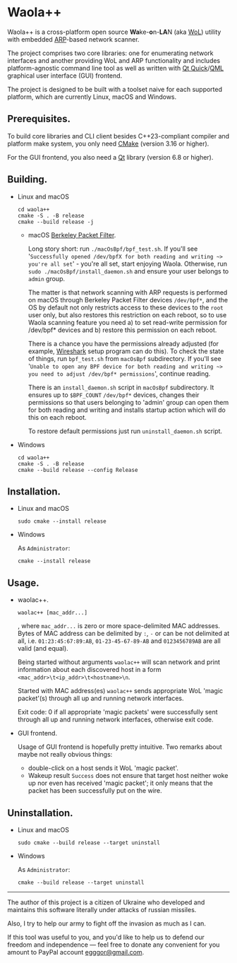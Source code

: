 # Waola++
Waola++ is a cross-platform open source **Wa**ke-**o**n-**LA**N (aka [WoL](https://en.wikipedia.org/wiki/Wake-on-LAN)) utility with embedded [ARP](https://en.wikipedia.org/wiki/Address_Resolution_Protocol)-based network scanner.

The project comprises two core libraries: one for enumerating network interfaces and another providing WoL and ARP functionality and includes platform-agnostic command line tool as well as written with [Qt Quick](https://en.wikipedia.org/wiki/Qt_Quick)/[QML](https://en.wikipedia.org/wiki/QML) graphical user interface (GUI) frontend.

The project is designed to be built with a toolset naive for each supported platform, which are currently Linux, macOS and Windows.

## Prerequisites.
To build core libraries and CLI client besides C++23-compliant compiler and platform make system, you only need [CMake](https://cmake.org/) (version 3.16 or higher).

For the GUI frontend, you also need a [Qt](https://www.qt.io/) library (version 6.8 or higher).

## Building.
* Linux and macOS
    ```
    cd waola++
    cmake -S . -B release
    cmake --build release -j
    ```
    + macOS [Berkeley Packet Filter](https://en.wikipedia.org/wiki/Berkeley_Packet_Filter).

        Long story short: run `./macOsBpf/bpf_test.sh`. If you'll see '`Successfully opened /dev/bpfX for both reading and writing ~> you're all set`' - you're all set, start enjoying Waola. Otherwise, run `sudo ./macOsBpf/install_daemon.sh` and ensure your user belongs to `admin` group.
        
        The matter is that network scanning with ARP requests is performed on macOS through Berkeley Packet Filter devices `/dev/bpf*`, and the OS by default not only restricts access to these devices to the `root` user only, but also restores this restriction on each reboot, so to use Waola scanning feature you need a) to set read-write permission for /dev/bpf* devices and b) restore this permission on each reboot. 

        There is a chance you have the permissions already adjusted (for example, [Wireshark](https://www.wireshark.org/) setup program can do this). To check the state of things, run `bpf_test.sh` from `macOsBpf` subdirectory. If you'll see '`Unable to open any BPF device for both reading and writing ~> you need to adjust /dev/bpf* permissions`', continue reading.

        There is an `install_daemon.sh` script in `macOsBpf` subdirectory. It ensures up to `$BPF_COUNT` `/dev/bpf*` devices, changes their permissions so that users belonging to 'admin' group can open them for both reading and writing and installs startup action which will do this on each reboot.

        To restore default permissions just run `uninstall_daemon.sh` script.  

* Windows
    ```
    cd waola++
    cmake -S . -B release
    cmake --build release --config Release
    ```

## Installation.
* Linux and macOS
    ```
    sudo cmake --install release
    ```
* Windows

    As `Administrator`:
    ```
    cmake --install release
    ```

## Usage.
* waolac++.

    `waolac++ [mac_addr...]`

    , where `mac_addr...` is zero or more space-delimited MAC addresses. Bytes of MAC address can be delimited by `:`, `-` or can be not delimited at all, i.e. `01:23:45:67:89:AB`, `01-23-45-67-89-AB` and `0123456789AB` are all valid (and equal).

    Being started without arguments `waolac++` will scan network and print information about each discovered host in a form `<mac_addr>\t<ip_addr>\t<hostname>\n`.

    Started with MAC address(es) `waolac++` sends appropriate WoL 'magic packet'(s) through all up and running network interfaces.

    Exit code: 0 if all appropriate 'magic packets' were successfully sent through all up and running network interfaces, otherwise exit code.

* GUI frontend.

    Usage of GUI frontend is hopefully pretty intuitive. Two remarks about maybe not really obvious things:
    + double-click on a host sends it WoL 'magic packet'.
    + Wakeup result `Success` does not ensure that target host neither woke up nor even has received 'magic packet'; it only means that the packet has been successfully put on the wire.

## Uninstallation.
* Linux and macOS
    ```
    sudo cmake --build release --target uninstall
    ```
* Windows
    
    As `Administrator`:
    ```
    cmake --build release --target uninstall
    ```
____

The author of this project is a citizen of Ukraine who developed and maintains this software literally under attacks of russian missiles.

Also, I try to help our army to fight off the invasion as much as I can.

If this tool was useful to you, and you'd like to help us to defend our freedom and independence — feel free to donate any convenient for you amount to PayPal account [egggor@gmail.com](https://www.paypal.com/ua/home).
